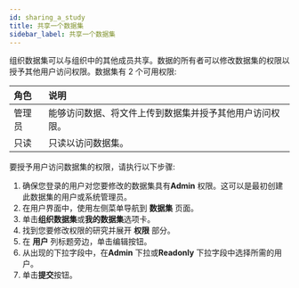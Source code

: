 ```yaml
---
id: sharing_a_study
title: 共享一个数据集
sidebar_label: 共享一个数据集
---
```


组织数据集可以与组织中的其他成员共享。数据的所有者可以修改数据集的权限以授予其他用户访问权限。数据集有 2 个可用权限:

|角色 |说明 |
| :--- | :------------ |
|管理员 |能够访问数据、将文件上传到数据集并授予其他用户访问权限。|
|只读 |只读以访问数据集。 |

要授予用户访问数据集的权限，请执行以下步骤:

1. 确保您登录的用户对您要修改的数据集具有**Admin** 权限。这可以是最初创建此数据集的用户或系统管理员。
2. 在用户界面中，使用左侧菜单导航到 **数据集** 页面。
3. 单击**组织数据集**或**我的数据集**选项卡。
4. 找到您要修改权限的研究并展开 **权限** 部分。
5. 在 **用户** 列标题旁边，单击编辑按钮。
6. 从出现的下拉字段中，在**Admin** 下拉或**Readonly** 下拉字段中选择所需的用户。
7. 单击**提交**按钮。
